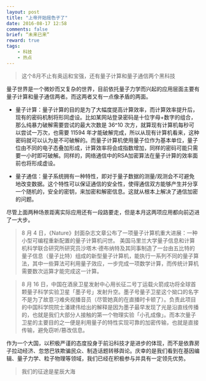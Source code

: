 ```yaml
---
layout: post
title: "上帝开始摇色子了"
date: 2016-08-17 12:58
comments: false
brief: “未来已来”
reward: true
tags:
	- 科技
	- 热点
---
```


> 这个8月不止有奥运和宝强，还有量子计算和量子通信两个黑科技

量子世界是一个微妙而又复杂的世界，目前依托量子力学而兴起的应用层面主要有量子计算和量子通信两者。而这两者又有一点像矛盾的两面。

<!-- more -->

- 量子计算：量子计算的目的是为了大幅度提高计算效率，而计算效率提升后，现有的密码机制将形同虚设。比如某网站登录密码是十位字母+数字的组合，那么纯暴力破解需要尝试的最大次数是 36^10 次方，就算现有计算机每秒可以尝试一万次，也需要 11594 年才能破解完成，所以从现有计算机看来，这种密码就可以认为是不可破解的。而量子计算机使用量子位作为基本单位，量子位由不同的电子态叠加形成，计算效率将会成指数增加，同样的密码可能只需要一小时即可破解。同样的，网络通信中的RSA加密算法在量子计算的效率面前也将形成虚设。

- 量子通信：量子系统拥有一种特性，即对于量子数据的测量/观测会不可避免地改变数据。这个特性可以保证通信的安全性，使得通信双方能够产生并分享一个随机的，安全的密钥，来加密和解密信息。这就从根本上解决了通信加密的问题。

尽管上面两种场景距离实际应用还有一段路要走，但是本月这两项应用都向前迈进了一大步。
> 8 月 4 日，《Nature》封面杂志文章公布了一项量子计算机重大进展：一种小型可编程重新配置的量子计算机问世。 美国马里兰大学量子信息和计算机科学联合研究所研究员沙塔木·德布纳特及其同事制造了一台由五比特的量子信息（量子比特）组成的新型量子计算机，能执行一系列不同的量子算法，其中一些算法可利用量子效应，一步完成一项数学计算，而传统计算机需要数次运算才能完成这一计算。


> 8 月 16 日，中国在酒泉卫星发射中心用长征二号丁运载火箭成功将全球首颗量子科学实验卫星「墨子号」发射升空。墨子号量子卫星这个拗口的名字不是为了故意刁难央视播音员（尽管她真的在直播时卡顿了）。负责此项目的中国科学院院士潘建伟给出的解释是因为墨子最早发现了光是沿直线传播的，也就是我们大部分人接触的第一个物理实验「小孔成像」。而本次量子卫星的主要目的之一便是利用量子的特性实现可靠的加密传输，也就是直接传输，避免窃听/篡改信息。

作为一个大国，以积极严谨的态度投身于前沿科技才是进步的体现，而不是依靠房子拉动经济、忽悠巴铁欺骗民众、制造话题转移舆论。庆幸的是我们看到在基因编辑、量子力学、粒子物理等领域，我们已经在积极参与并具有一定领先优势。
> 我们的征途是星辰大海
